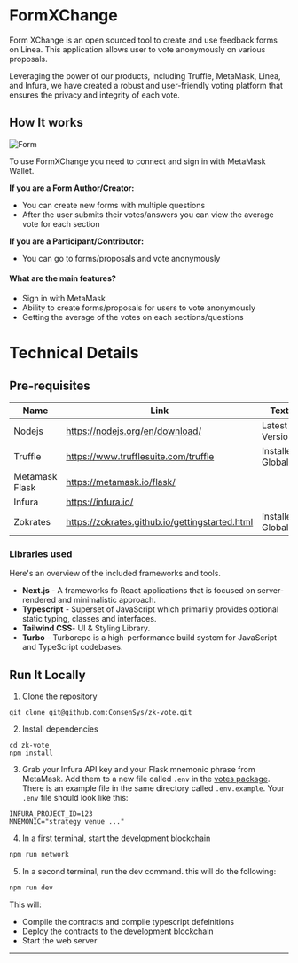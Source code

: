# FormXChange

Form XChange is an open sourced tool to create and use feedback forms on Linea. This application allows user to vote anonymously on various proposals.

Leveraging the power of our products, including Truffle, MetaMask, Linea, and Infura, we have created a robust and user-friendly voting platform that ensures the privacy and integrity of each vote.


## How It works


![Form](https://i.imgur.com/IhxE6dl.png)


To use FormXChange you need to connect and sign in with MetaMask Wallet. 

**If you are a Form Author/Creator:**

- You can create new forms with multiple questions
- After the user submits their votes/answers you can view the average vote for each section

**If you are a Participant/Contributor:**

- You can go to forms/proposals and vote anonymously

#### What are the main features?

- Sign in with MetaMask
- Ability to create forms/proposals for users to vote anonymously
- Getting the average of the votes on each sections/questions




# Technical Details

## Pre-requisites



| Name           | Link                                 | Text               |
| -------------- | ------------------------------------ | ------------------ |
| Nodejs         | https://nodejs.org/en/download/      | Latest Version     |
| Truffle        | https://www.trufflesuite.com/truffle | Installed Globally |
| Metamask Flask | https://metamask.io/flask/           |                    |
| Infura               |       https://infura.io/                               |                    |
| Zokrates           |     https://zokrates.github.io/gettingstarted.html                                 | Installed Globally              |


### **Libraries used**

Here's an overview of the included frameworks and tools.

- **Next.js** - A frameworks fo React applications that is focused on server-rendered and minimalistic approach.
- **Typescript** - Superset of JavaScript which primarily provides optional static typing, classes and interfaces.
- **Tailwind CSS**- UI & Styling Library.
- **Turbo** - Turborepo is a high-performance build system for JavaScript and TypeScript codebases.


## Run It Locally

1. Clone the repository

```
git clone git@github.com:ConsenSys/zk-vote.git
```

2. Install dependencies

```
cd zk-vote
npm install
```

3. Grab your Infura API key and your Flask mnemonic phrase from MetaMask. Add them to a new file called `.env` in the [votes package](packages/vote/). There is an example file in the same directory called `.env.example`. Your `.env` file should look like this:

```
INFURA_PROJECT_ID=123
MNEMONIC="strategy venue ..."
```

4. In a first terminal, start the development blockchain

```sh
npm run network
```

5. In a second terminal, run the dev command. this will do the following:

```sh
npm run dev
```

This will:
  - Compile the contracts and compile typescript defeinitions
- Deploy the contracts to the development blockchain
- Start the web server

---